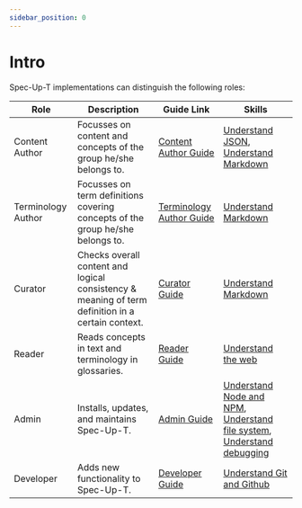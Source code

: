 ```yaml
---
sidebar_position: 0
---
```


# Intro

Spec-Up-T implementations can distinguish the following roles:

| Role               | Description                                                                   | Guide Link                                               | Skills |
|--------------------|---------------------------------------------------------------------------------------------------|----------------------------------------------------------|-|
| Content Author     | Focusses on content and concepts of the group he/she belongs to.              | [Content Author Guide](content-authors-guide/introduction.md) |[Understand JSON](technical-skills-needed#3), [Understand Markdown](technical-skills-needed#4) |
| Terminology Author | Focusses on term definitions covering concepts of the group he/she belongs to.| [Terminology Author Guide](terminology-authors-guide/introduction.md) | [Understand Markdown](technical-skills-needed#4) |
| Curator            | Checks overall content and logical consistency & meaning of term definition in a certain context.  | [Curator Guide](curators-guide/introduction.md) | [Understand Markdown](technical-skills-needed#4) |
| Reader             | Reads concepts in text and terminology in glossaries.                         | [Reader Guide](readers-guide/introduction.md)            | [Understand the web](technical-skills-needed#5) |
| Admin              | Installs, updates, and maintains Spec-Up-T.                                    | [Admin Guide](admins-guide/introduction.md)                           | [Understand Node and NPM](technical-skills-needed#1), [Understand file system](technical-skills-needed#2), [Understand debugging](technical-skills-needed#7) |
| Developer          | Adds new functionality to Spec-Up-T.                                          | [Developer Guide](developers-guide.md)                   | [Understand Git and Github](technical-skills-needed#6) |
